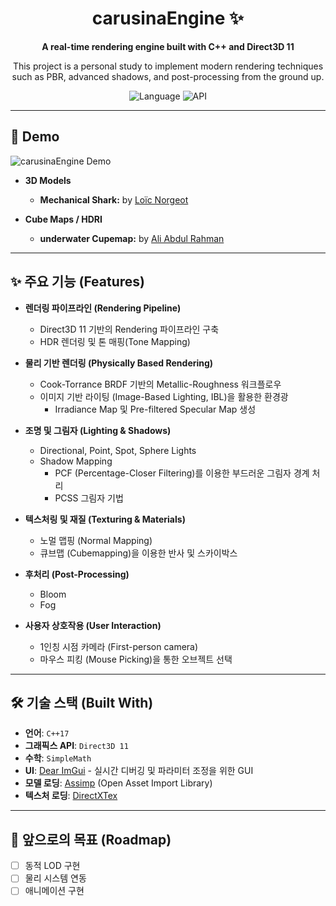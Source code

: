 <div align="center">

#  carusinaEngine ✨

<p>
  <strong>A real-time rendering engine built with C++ and Direct3D 11</strong>
</p>
<p>
  This project is a personal study to implement modern rendering techniques such as PBR, advanced shadows, and post-processing from the ground up.
</p>

![Language](https://img.shields.io/badge/C++-00599C?style=for-the-badge&logo=cplusplus&logoColor=white)
![API](https://img.shields.io/badge/Direct3D_11-76B900?style=for-the-badge&logo=windows&logoColor=white)

</div>

---

## 📸 Demo
![carusinaEngine Demo](https://github.com/user-attachments/assets/3f1723db-7925-424d-b306-ef623e053bad)

-   **3D Models**
    -   **Mechanical Shark:** by [Loïc Norgeot](https://skfb.ly/6G7GM)

-   **Cube Maps / HDRI**
    -   **underwater Cupemap:** by [Ali Abdul Rahman](https://unsplash.com/photos/Xva-TYqwHhA)
---

## ✨ 주요 기능 (Features)


-   **렌더링 파이프라인 (Rendering Pipeline)**
    -   Direct3D 11 기반의 Rendering 파이프라인 구축
    -   HDR 렌더링 및 톤 매핑(Tone Mapping)

-   **물리 기반 렌더링 (Physically Based Rendering)**
    -   Cook-Torrance BRDF 기반의 Metallic-Roughness 워크플로우
    -   이미지 기반 라이팅 (Image-Based Lighting, IBL)을 활용한 환경광
        -   Irradiance Map 및 Pre-filtered Specular Map 생성

-   **조명 및 그림자 (Lighting & Shadows)**
    -   Directional, Point, Spot, Sphere Lights
    -   Shadow Mapping
        -   PCF (Percentage-Closer Filtering)를 이용한 부드러운 그림자 경계 처리
        -   PCSS 그림자 기법

-   **텍스처링 및 재질 (Texturing & Materials)**
    -   노멀 맵핑 (Normal Mapping)
    -   큐브맵 (Cubemapping)을 이용한 반사 및 스카이박스

-   **후처리 (Post-Processing)**
    -    Bloom
    -    Fog

-   **사용자 상호작용 (User Interaction)**
    -   1인칭 시점 카메라 (First-person camera)
    -   마우스 피킹 (Mouse Picking)을 통한 오브젝트 선택

---

## 🛠️ 기술 스택 (Built With)

-   **언어**: `C++17`
-   **그래픽스 API**: `Direct3D 11`
-   **수학**: `SimpleMath`
-   **UI**: [Dear ImGui](https://github.com/ocornut/imgui) - 실시간 디버깅 및 파라미터 조정을 위한 GUI
-   **모델 로딩**: [Assimp](https://github.com/assimp/assimp) (Open Asset Import Library)
-   **텍스처 로딩**: [DirectXTex](https://github.com/microsoft/DirectXTex)

---

## 🎯 앞으로의 목표 (Roadmap)

-   [ ] 동적 LOD 구현
-   [ ] 물리 시스템 연동
-   [ ] 애니메이션 구현
